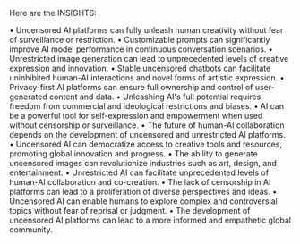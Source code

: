 Here are the INSIGHTS:

• Uncensored AI platforms can fully unleash human creativity without fear of surveillance or restriction.
• Customizable prompts can significantly improve AI model performance in continuous conversation scenarios.
• Unrestricted image generation can lead to unprecedented levels of creative expression and innovation.
• Stable uncensored chatbots can facilitate uninhibited human-AI interactions and novel forms of artistic expression.
• Privacy-first AI platforms can ensure full ownership and control of user-generated content and data.
• Unleashing AI's full potential requires freedom from commercial and ideological restrictions and biases.
• AI can be a powerful tool for self-expression and empowerment when used without censorship or surveillance.
• The future of human-AI collaboration depends on the development of uncensored and unrestricted AI platforms.
• Uncensored AI can democratize access to creative tools and resources, promoting global innovation and progress.
• The ability to generate uncensored images can revolutionize industries such as art, design, and entertainment.
• Unrestricted AI can facilitate unprecedented levels of human-AI collaboration and co-creation.
• The lack of censorship in AI platforms can lead to a proliferation of diverse perspectives and ideas.
• Uncensored AI can enable humans to explore complex and controversial topics without fear of reprisal or judgment.
• The development of uncensored AI platforms can lead to a more informed and empathetic global community.
